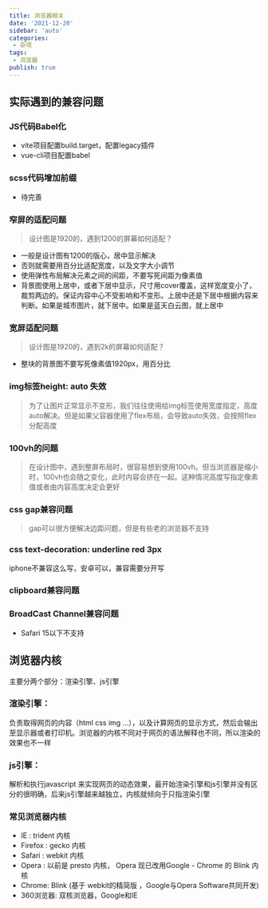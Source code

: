 ```yaml
---
title: 浏览器相关
date: '2021-12-20'
sidebar: 'auto'
categories:
 - 杂项
tags:
 - 浏览器
publish: true
---
```


## 实际遇到的兼容问题
### JS代码Babel化
- vite项目配置build.target，配置legacy插件
- vue-cli项目配置babel

### scss代码增加前缀
- 待完善

### 窄屏的适配问题
> 设计图是1920的，遇到1200的屏幕如何适配？
- 一般是设计图有1200的版心，居中显示解决
- 否则就需要用百分比适配宽度，以及文字大小调节
- 使用弹性布局解决元素之间的间距，不要写死间距为像素值
- 背景图使用上居中，或者下居中显示，尺寸用cover覆盖，这样宽度变小了，裁剪两边的。保证内容中心不受影响和不变形。上居中还是下居中根据内容来判断。如果是城市图片，就下居中。如果是蓝天白云图，就上居中

### 宽屏适配问题
> 设计图是1920的，遇到2k的屏幕如何适配？
- 整块的背景图不要写死像素值1920px，用百分比

### img标签height: auto 失效
> 为了让图片正常显示不变形，我们往往使用给img标签使用宽度指定，高度auto解决。但是如果父容器使用了flex布局，会导致auto失效，会按照flex分配高度

### 100vh的问题
> 在设计图中，遇到整屏布局时，很容易想到使用100vh。但当浏览器是缩小时，100vh也会随之变化，此时内容会挤在一起。这种情况高度写指定像素值或者由内容高度决定会更好

### css gap兼容问题
> gap可以很方便解决边距问题，但是有些老的浏览器不支持

### css text-decoration: underline red 3px
iphone不兼容这么写，安卓可以，兼容需要分开写

### clipboard兼容问题
### BroadCast Channel兼容问题
- Safari 15以下不支持

## 浏览器内核
主要分两个部分：渲染引擎、js引擎

### 渲染引擎：
负责取得网页的内容（html css img ...），以及计算网页的显示方式，然后会输出至显示器或者打印机。浏览器的内核不同对于网页的语法解释也不同，所以渲染的效果也不一样

### js引擎：
解析和执行javascript 来实现网页的动态效果，最开始渲染引擎和js引擎并没有区分的很明确，后来js引擎越来越独立，内核就倾向于只指渲染引擎

### 常见浏览器内核
- IE : trident 内核
- Firefox : gecko 内核
- Safari : webkit 内核
- Opera : 以前是 presto 内核， Opera 现已改用Google - Chrome 的 Blink 内核
- Chrome: Blink (基于 webkit的精简版 ，Google与Opera Software共同开发)
- 360浏览器: 双核浏览器，Google和IE